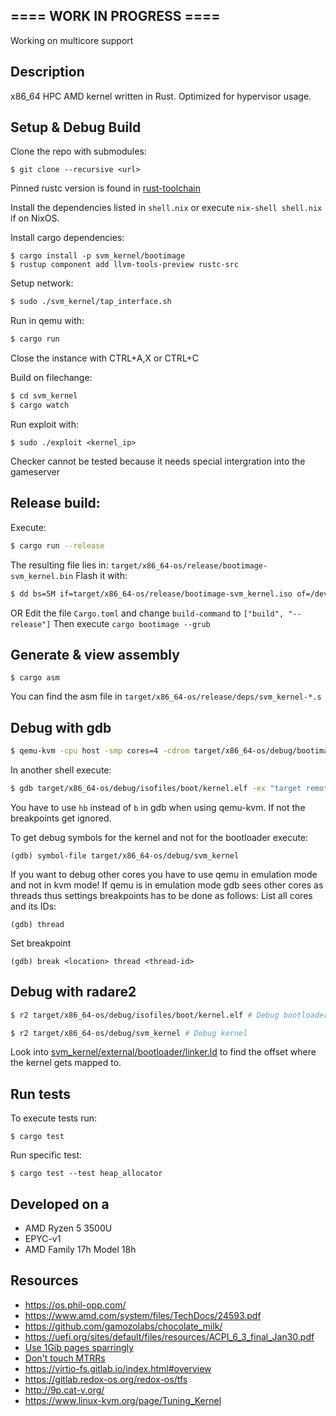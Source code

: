 ## ==== WORK IN PROGRESS ====
Working on multicore support

## Description
x86_64 HPC AMD kernel written in Rust.
Optimized for hypervisor usage.


## Setup & Debug Build
Clone the repo with submodules:
```
$ git clone --recursive <url>
```

Pinned rustc version is found in [rust-toolchain](svm_kernel/rust-toolchain)

Install the dependencies listed in `shell.nix` or execute
`nix-shell shell.nix` if on NixOS.

Install cargo dependencies:
```
$ cargo install -p svm_kernel/bootimage
$ rustup component add llvm-tools-preview rustc-src
```

Setup network:
```bash
$ sudo ./svm_kernel/tap_interface.sh
```

Run in qemu with:
```bash
$ cargo run
```
Close the instance with CTRL+A,X
or CTRL+C

Build on filechange:
```bash
$ cd svm_kernel
$ cargo watch
```

Run exploit with:
```
$ sudo ./exploit <kernel_ip>
```

Checker cannot be tested because it needs special intergration into the gameserver


## Release build:
Execute:
```bash
$ cargo run --release
```
The resulting file lies in: `target/x86_64-os/release/bootimage-svm_kernel.bin`
Flash it with:
```bash
$ dd bs=5M if=target/x86_64-os/release/bootimage-svm_kernel.iso of=/dev/MYDEVICE
```

OR
Edit the file `Cargo.toml` and change `build-command` to `["build", "--release"]`
Then execute `cargo bootimage --grub`

## Generate & view assembly
```
$ cargo asm
```

You can find the asm file in `target/x86_64-os/release/deps/svm_kernel-*.s`


## Debug with gdb
```bash
$ qemu-kvm -cpu host -smp cores=4 -cdrom target/x86_64-os/debug/bootimage-svm_kernel.iso -serial stdio -display none -device isa-debug-exit,iobase=0xf4,iosize=0x04 -m 2G
```
In another shell execute:
```bash
$ gdb target/x86_64-os/debug/isofiles/boot/kernel.elf -ex "target remote:1234"
```
You have to use `hb` instead of `b` in gdb when using qemu-kvm. If not the breakpoints get ignored.

To get debug symbols for the kernel and not for the bootloader execute:
```
(gdb) symbol-file target/x86_64-os/debug/svm_kernel
```

If you want to debug other cores you have to use qemu in emulation mode and not in kvm mode!
If qemu is in emulation mode gdb sees other cores as threads thus settings breakpoints has to be done
as follows:
List all cores and its IDs:
```
(gdb) thread
```
Set breakpoint
```
(gdb) break <location> thread <thread-id>
```


## Debug with radare2
```bash
$ r2 target/x86_64-os/debug/isofiles/boot/kernel.elf # Debug bootloader
```
```bash
$ r2 target/x86_64-os/debug/svm_kernel # Debug kernel
```

Look into [svm_kernel/external/bootloader/linker.ld](svm_kernel/external/bootloader/linker.ld) to find the offset where the kernel gets mapped to.

## Run tests
To execute tests run:
```
$ cargo test
```
Run specific test:
```
$ cargo test --test heap_allocator
```

## Developed on a
* AMD Ryzen 5 3500U
* EPYC-v1
* AMD Family 17h Model 18h

## Resources
* https://os.phil-opp.com/
* https://www.amd.com/system/files/TechDocs/24593.pdf
* https://github.com/gamozolabs/chocolate_milk/
* https://uefi.org/sites/default/files/resources/ACPI_6_3_final_Jan30.pdf
* [Use 1Gib pages sparringly](https://forum.osdev.org/viewtopic.php?f=1&t=32699)
* [Don't touch MTRRs](https://forum.osdev.org/viewtopic.php?t=29034&p=246311)
* https://virtio-fs.gitlab.io/index.html#overview
* https://gitlab.redox-os.org/redox-os/tfs
* http://9p.cat-v.org/
* https://www.linux-kvm.org/page/Tuning_Kernel



